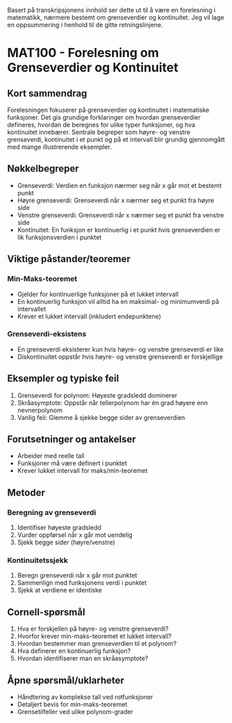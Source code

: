 Basert på transkripsjonens innhold ser dette ut til å være en forelesning i matematikk, nærmere bestemt om grenseverdier og kontinuitet. Jeg vil lage en oppsummering i henhold til de gitte retningslinjene.

# MAT100 - Forelesning om Grenseverdier og Kontinuitet

## Kort sammendrag
Forelesningen fokuserer på grenseverdier og kontinuitet i matematiske funksjoner. Det gis grundige forklaringer om hvordan grenseverdier defineres, hvordan de beregnes for ulike typer funksjoner, og hva kontinuitet innebærer. Sentrale begreper som høyre- og venstre grenseverdi, kontinuitet i et punkt og på et intervall blir grundig gjennomgått med mange illustrerende eksempler.

## Nøkkelbegreper
- Grenseverdi: Verdien en funksjon nærmer seg når x går mot et bestemt punkt
- Høyre grenseverdi: Grenseverdi når x nærmer seg et punkt fra høyre side
- Venstre grenseverdi: Grenseverdi når x nærmer seg et punkt fra venstre side
- Kontinuitet: En funksjon er kontinuerlig i et punkt hvis grenseverdien er lik funksjonsverdien i punktet

## Viktige påstander/teoremer

### Min-Maks-teoremet
- Gjelder for kontinuerlige funksjoner på et lukket intervall
- En kontinuerlig funksjon vil alltid ha en maksimal- og minimumverdi på intervallet
- Krever et lukket intervall (inkludert endepunktene)

### Grenseverdi-eksistens
- En grenseverdi eksisterer kun hvis høyre- og venstre grenseverdi er like
- Diskontinuitet oppstår hvis høyre- og venstre grenseverdi er forskjellige

## Eksempler og typiske feil
1. Grenseverdi for polynom: Høyeste gradsledd dominerer
2. Skråasymptote: Oppstår når tellerpolynom har én grad høyere enn nevnerpolynom
3. Vanlig feil: Glemme å sjekke begge sider av grenseverdien

## Forutsetninger og antakelser
- Arbeider med reelle tall
- Funksjoner må være definert i punktet
- Krever lukket intervall for maks/min-teoremet

## Metoder

### Beregning av grenseverdi
1. Identifiser høyeste gradsledd
2. Vurder oppførsel når x går mot uendelig
3. Sjekk begge sider (høyre/venstre)

### Kontinuitetssjekk
1. Beregn grenseverdi når x går mot punktet
2. Sammenlign med funksjonens verdi i punktet
3. Sjekk at verdiene er identiske

## Cornell-spørsmål
1. Hva er forskjellen på høyre- og venstre grenseverdi?
2. Hvorfor krever min-maks-teoremet et lukket intervall?
3. Hvordan bestemmer man grenseverdien til et polynom?
4. Hva definerer en kontinuerlig funksjon?
5. Hvordan identifiserer man en skråasymptote?

## Åpne spørsmål/uklarheter
- Håndtering av komplekse tall ved rotfunksjoner
- Detaljert bevis for min-maks-teoremet
- Grensetilfeller ved ulike polynom-grader